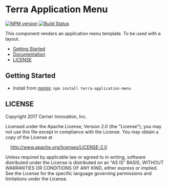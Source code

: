 # Terra Application Menu


[![NPM version](http://img.shields.io/npm/v/terra-application-menu.svg)](https://www.npmjs.org/package/terra-application-menu)
[![Build Status](https://travis-ci.org/cerner/terra.svg?branch=master)](https://travis-ci.org/cerner/terra-framework)

This component renders an application menu template. To be used with a layout.

- [Getting Started](#getting-started)
- [Documentation](https://github.com/cerner/terra-framework/tree/master/packages/terra-application-menu/docs)
- [LICENSE](#license)

## Getting Started

- Install from [npmjs](https://www.npmjs.com): `npm install terra-application-menu`

## LICENSE

Copyright 2017 Cerner Innovation, Inc.

Licensed under the Apache License, Version 2.0 (the "License"); you may not use this file except in compliance with the License. You may obtain a copy of the License at

&nbsp;&nbsp;&nbsp;&nbsp;http://www.apache.org/licenses/LICENSE-2.0

Unless required by applicable law or agreed to in writing, software distributed under the License is distributed on an "AS IS" BASIS, WITHOUT WARRANTIES OR CONDITIONS OF ANY KIND, either express or implied. See the License for the specific language governing permissions and limitations under the License.
